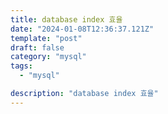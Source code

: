 ```yaml
---
title: database index 효율
date: "2024-01-08T12:36:37.121Z"
template: "post"
draft: false
category: "mysql"
tags:
  - "mysql"

description: "database index 효율"
---
```

